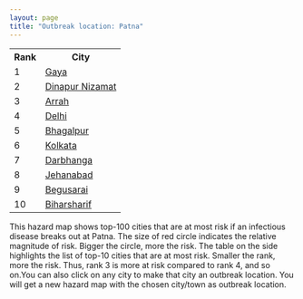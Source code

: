 ```yaml
---
layout: page
title: "Outbreak location: Patna"
---
```

<div class="flex-container">
<div class="flex-item-left" id="mapid">
<script src="https://buda-magenta.github.io/hazard_map/load_map.js"></script>

<script>
var marker_outbreak = L.marker([25.609324, 85.123525],{"autoPan": true}).addTo(map); marker_outbreak.bindTooltip("Patna").openTooltip();

var circle_1 = L.circle([24.796436, 85.007956], {"pane": "markerPane", "color": "red", "fill": true, "fillOpacity": 0.2, "fillRule": "evenodd", "lineCap": "round", "lineJoin": "round", "opacity": 1.0, "radius": 50992, "stroke": true, "weight": 3}).addTo(map);
circle_1.bindTooltip("Gaya<br>rank: 1<br>hazard index: 0.050993")
circle_1.bindPopup('<a href="https://buda-magenta.github.io/hazard_map/Gaya">Gaya</a>')

var circle_2 = L.circle([25.623400, 85.041700], {"pane": "markerPane", "color": "red", "fill": true, "fillOpacity": 0.2, "fillRule": "evenodd", "lineCap": "round", "lineJoin": "round", "opacity": 1.0, "radius": 36245, "stroke": true, "weight": 3}).addTo(map);
circle_2.bindTooltip("Dinapur Nizamat<br>rank: 2<br>hazard index: 0.036246")
circle_2.bindPopup('<a href="https://buda-magenta.github.io/hazard_map/Dinapur_Nizamat">Dinapur Nizamat</a>')

var circle_3 = L.circle([25.623457, 84.596839], {"pane": "markerPane", "color": "red", "fill": true, "fillOpacity": 0.2, "fillRule": "evenodd", "lineCap": "round", "lineJoin": "round", "opacity": 1.0, "radius": 27640, "stroke": true, "weight": 3}).addTo(map);
circle_3.bindTooltip("Arrah<br>rank: 3<br>hazard index: 0.027641")
circle_3.bindPopup('<a href="https://buda-magenta.github.io/hazard_map/Arrah">Arrah</a>')

var circle_4 = L.circle([28.651718, 77.221939], {"pane": "markerPane", "color": "red", "fill": true, "fillOpacity": 0.2, "fillRule": "evenodd", "lineCap": "round", "lineJoin": "round", "opacity": 1.0, "radius": 23620, "stroke": true, "weight": 3}).addTo(map);
circle_4.bindTooltip("Delhi<br>rank: 4<br>hazard index: 0.023620")
circle_4.bindPopup('<a href="https://buda-magenta.github.io/hazard_map/Delhi">Delhi</a>')

var circle_5 = L.circle([25.286698, 87.132254], {"pane": "markerPane", "color": "red", "fill": true, "fillOpacity": 0.2, "fillRule": "evenodd", "lineCap": "round", "lineJoin": "round", "opacity": 1.0, "radius": 18480, "stroke": true, "weight": 3}).addTo(map);
circle_5.bindTooltip("Bhagalpur<br>rank: 5<br>hazard index: 0.018481")
circle_5.bindPopup('<a href="https://buda-magenta.github.io/hazard_map/Bhagalpur">Bhagalpur</a>')

var circle_6 = L.circle([22.541418, 88.357691], {"pane": "markerPane", "color": "red", "fill": true, "fillOpacity": 0.2, "fillRule": "evenodd", "lineCap": "round", "lineJoin": "round", "opacity": 1.0, "radius": 16736, "stroke": true, "weight": 3}).addTo(map);
circle_6.bindTooltip("Kolkata<br>rank: 6<br>hazard index: 0.016736")
circle_6.bindPopup('<a href="https://buda-magenta.github.io/hazard_map/Kolkata">Kolkata</a>')

var circle_7 = L.circle([26.083143, 86.032571], {"pane": "markerPane", "color": "red", "fill": true, "fillOpacity": 0.2, "fillRule": "evenodd", "lineCap": "round", "lineJoin": "round", "opacity": 1.0, "radius": 11900, "stroke": true, "weight": 3}).addTo(map);
circle_7.bindTooltip("Darbhanga<br>rank: 7<br>hazard index: 0.011900")
circle_7.bindPopup('<a href="https://buda-magenta.github.io/hazard_map/Darbhanga">Darbhanga</a>')

var circle_8 = L.circle([25.152471, 85.006878], {"pane": "markerPane", "color": "red", "fill": true, "fillOpacity": 0.2, "fillRule": "evenodd", "lineCap": "round", "lineJoin": "round", "opacity": 1.0, "radius": 11535, "stroke": true, "weight": 3}).addTo(map);
circle_8.bindTooltip("Jehanabad<br>rank: 8<br>hazard index: 0.011536")
circle_8.bindPopup('<a href="https://buda-magenta.github.io/hazard_map/Jehanabad">Jehanabad</a>')

var circle_9 = L.circle([25.512719, 86.090571], {"pane": "markerPane", "color": "red", "fill": true, "fillOpacity": 0.2, "fillRule": "evenodd", "lineCap": "round", "lineJoin": "round", "opacity": 1.0, "radius": 10358, "stroke": true, "weight": 3}).addTo(map);
circle_9.bindTooltip("Begusarai<br>rank: 9<br>hazard index: 0.010359")
circle_9.bindPopup('<a href="https://buda-magenta.github.io/hazard_map/Begusarai">Begusarai</a>')

var circle_10 = L.circle([25.205305, 85.514612], {"pane": "markerPane", "color": "red", "fill": true, "fillOpacity": 0.2, "fillRule": "evenodd", "lineCap": "round", "lineJoin": "round", "opacity": 1.0, "radius": 10141, "stroke": true, "weight": 3}).addTo(map);
circle_10.bindTooltip("Biharsharif<br>rank: 10<br>hazard index: 0.010141")
circle_10.bindPopup('<a href="https://buda-magenta.github.io/hazard_map/Biharsharif">Biharsharif</a>')

var circle_11 = L.circle([26.148658, 85.340013], {"pane": "markerPane", "color": "red", "fill": true, "fillOpacity": 0.2, "fillRule": "evenodd", "lineCap": "round", "lineJoin": "round", "opacity": 1.0, "radius": 10004, "stroke": true, "weight": 3}).addTo(map);
circle_11.bindTooltip("Muzaffarpur<br>rank: 11<br>hazard index: 0.010004")
circle_11.bindPopup('<a href="https://buda-magenta.github.io/hazard_map/Muzaffarpur">Muzaffarpur</a>')

var circle_12 = L.circle([25.335649, 83.007629], {"pane": "markerPane", "color": "red", "fill": true, "fillOpacity": 0.2, "fillRule": "evenodd", "lineCap": "round", "lineJoin": "round", "opacity": 1.0, "radius": 9319, "stroke": true, "weight": 3}).addTo(map);
circle_12.bindTooltip("Varanasi<br>rank: 12<br>hazard index: 0.009320")
circle_12.bindPopup('<a href="https://buda-magenta.github.io/hazard_map/Varanasi">Varanasi</a>')

var circle_13 = L.circle([19.075990, 72.877393], {"pane": "markerPane", "color": "red", "fill": true, "fillOpacity": 0.2, "fillRule": "evenodd", "lineCap": "round", "lineJoin": "round", "opacity": 1.0, "radius": 8673, "stroke": true, "weight": 3}).addTo(map);
circle_13.bindTooltip("Mumbai<br>rank: 13<br>hazard index: 0.008673")
circle_13.bindPopup('<a href="https://buda-magenta.github.io/hazard_map/Mumbai">Mumbai</a>')

var circle_14 = L.circle([23.370035, 85.325013], {"pane": "markerPane", "color": "red", "fill": true, "fillOpacity": 0.2, "fillRule": "evenodd", "lineCap": "round", "lineJoin": "round", "opacity": 1.0, "radius": 7595, "stroke": true, "weight": 3}).addTo(map);
circle_14.bindTooltip("Ranchi<br>rank: 14<br>hazard index: 0.007595")
circle_14.bindPopup('<a href="https://buda-magenta.github.io/hazard_map/Ranchi">Ranchi</a>')

var circle_15 = L.circle([23.795281, 86.430964], {"pane": "markerPane", "color": "red", "fill": true, "fillOpacity": 0.2, "fillRule": "evenodd", "lineCap": "round", "lineJoin": "round", "opacity": 1.0, "radius": 6689, "stroke": true, "weight": 3}).addTo(map);
circle_15.bindTooltip("Dhanbad<br>rank: 15<br>hazard index: 0.006690")
circle_15.bindPopup('<a href="https://buda-magenta.github.io/hazard_map/Dhanbad">Dhanbad</a>')

var circle_16 = L.circle([26.716413, 88.430992], {"pane": "markerPane", "color": "red", "fill": true, "fillOpacity": 0.2, "fillRule": "evenodd", "lineCap": "round", "lineJoin": "round", "opacity": 1.0, "radius": 6117, "stroke": true, "weight": 3}).addTo(map);
circle_16.bindTooltip("Siliguri<br>rank: 16<br>hazard index: 0.006117")
circle_16.bindPopup('<a href="https://buda-magenta.github.io/hazard_map/Siliguri">Siliguri</a>')

var circle_17 = L.circle([25.720581, 85.255560], {"pane": "markerPane", "color": "red", "fill": true, "fillOpacity": 0.2, "fillRule": "evenodd", "lineCap": "round", "lineJoin": "round", "opacity": 1.0, "radius": 5649, "stroke": true, "weight": 3}).addTo(map);
circle_17.bindTooltip("Hajipur<br>rank: 17<br>hazard index: 0.005649")
circle_17.bindPopup('<a href="https://buda-magenta.github.io/hazard_map/Hajipur">Hajipur</a>')

var circle_18 = L.circle([25.562071, 84.015672], {"pane": "markerPane", "color": "red", "fill": true, "fillOpacity": 0.2, "fillRule": "evenodd", "lineCap": "round", "lineJoin": "round", "opacity": 1.0, "radius": 5403, "stroke": true, "weight": 3}).addTo(map);
circle_18.bindTooltip("Buxar<br>rank: 18<br>hazard index: 0.005404")
circle_18.bindPopup('<a href="https://buda-magenta.github.io/hazard_map/Buxar">Buxar</a>')

var circle_19 = L.circle([25.560900, 87.647654], {"pane": "markerPane", "color": "red", "fill": true, "fillOpacity": 0.2, "fillRule": "evenodd", "lineCap": "round", "lineJoin": "round", "opacity": 1.0, "radius": 4354, "stroke": true, "weight": 3}).addTo(map);
circle_19.bindTooltip("Katihar<br>rank: 19<br>hazard index: 0.004354")
circle_19.bindPopup('<a href="https://buda-magenta.github.io/hazard_map/Katihar">Katihar</a>')

var circle_20 = L.circle([26.838100, 80.934600], {"pane": "markerPane", "color": "red", "fill": true, "fillOpacity": 0.2, "fillRule": "evenodd", "lineCap": "round", "lineJoin": "round", "opacity": 1.0, "radius": 4232, "stroke": true, "weight": 3}).addTo(map);
circle_20.bindTooltip("Lucknow<br>rank: 20<br>hazard index: 0.004232")
circle_20.bindPopup('<a href="https://buda-magenta.github.io/hazard_map/Lucknow">Lucknow</a>')

var circle_21 = L.circle([26.460914, 80.321759], {"pane": "markerPane", "color": "red", "fill": true, "fillOpacity": 0.2, "fillRule": "evenodd", "lineCap": "round", "lineJoin": "round", "opacity": 1.0, "radius": 4112, "stroke": true, "weight": 3}).addTo(map);
circle_21.bindTooltip("Kanpur<br>rank: 21<br>hazard index: 0.004113")
circle_21.bindPopup('<a href="https://buda-magenta.github.io/hazard_map/Kanpur">Kanpur</a>')

var circle_22 = L.circle([25.329791, 86.456777], {"pane": "markerPane", "color": "red", "fill": true, "fillOpacity": 0.2, "fillRule": "evenodd", "lineCap": "round", "lineJoin": "round", "opacity": 1.0, "radius": 4099, "stroke": true, "weight": 3}).addTo(map);
circle_22.bindTooltip("Jamalpur<br>rank: 22<br>hazard index: 0.004099")
circle_22.bindPopup('<a href="https://buda-magenta.github.io/hazard_map/Jamalpur">Jamalpur</a>')

var circle_23 = L.circle([26.180598, 91.753943], {"pane": "markerPane", "color": "red", "fill": true, "fillOpacity": 0.2, "fillRule": "evenodd", "lineCap": "round", "lineJoin": "round", "opacity": 1.0, "radius": 3913, "stroke": true, "weight": 3}).addTo(map);
circle_23.bindTooltip("Guwahati<br>rank: 23<br>hazard index: 0.003913")
circle_23.bindPopup('<a href="https://buda-magenta.github.io/hazard_map/Guwahati">Guwahati</a>')

var circle_24 = L.circle([25.832642, 86.614893], {"pane": "markerPane", "color": "red", "fill": true, "fillOpacity": 0.2, "fillRule": "evenodd", "lineCap": "round", "lineJoin": "round", "opacity": 1.0, "radius": 3882, "stroke": true, "weight": 3}).addTo(map);
circle_24.bindTooltip("Saharsa<br>rank: 24<br>hazard index: 0.003882")
circle_24.bindPopup('<a href="https://buda-magenta.github.io/hazard_map/Saharsa">Saharsa</a>')

var circle_25 = L.circle([12.979120, 77.591300], {"pane": "markerPane", "color": "red", "fill": true, "fillOpacity": 0.2, "fillRule": "evenodd", "lineCap": "round", "lineJoin": "round", "opacity": 1.0, "radius": 3735, "stroke": true, "weight": 3}).addTo(map);
circle_25.bindTooltip("Bangalore<br>rank: 25<br>hazard index: 0.003735")
circle_25.bindPopup('<a href="https://buda-magenta.github.io/hazard_map/Bangalore">Bangalore</a>')

var circle_26 = L.circle([24.900100, 84.018211], {"pane": "markerPane", "color": "red", "fill": true, "fillOpacity": 0.2, "fillRule": "evenodd", "lineCap": "round", "lineJoin": "round", "opacity": 1.0, "radius": 3562, "stroke": true, "weight": 3}).addTo(map);
circle_26.bindTooltip("Sasaram<br>rank: 26<br>hazard index: 0.003562")
circle_26.bindPopup('<a href="https://buda-magenta.github.io/hazard_map/Sasaram">Sasaram</a>')

var circle_27 = L.circle([23.687130, 86.974659], {"pane": "markerPane", "color": "red", "fill": true, "fillOpacity": 0.2, "fillRule": "evenodd", "lineCap": "round", "lineJoin": "round", "opacity": 1.0, "radius": 3453, "stroke": true, "weight": 3}).addTo(map);
circle_27.bindTooltip("Asansol<br>rank: 27<br>hazard index: 0.003454")
circle_27.bindPopup('<a href="https://buda-magenta.github.io/hazard_map/Asansol">Asansol</a>')

var circle_28 = L.circle([25.280733, 83.125128], {"pane": "markerPane", "color": "red", "fill": true, "fillOpacity": 0.2, "fillRule": "evenodd", "lineCap": "round", "lineJoin": "round", "opacity": 1.0, "radius": 3375, "stroke": true, "weight": 3}).addTo(map);
circle_28.bindTooltip("Mughal Sarai<br>rank: 28<br>hazard index: 0.003376")
circle_28.bindPopup('<a href="https://buda-magenta.github.io/hazard_map/Mughal_Sarai">Mughal Sarai</a>')

var circle_29 = L.circle([28.651718, 77.221939], {"pane": "markerPane", "color": "red", "fill": true, "fillOpacity": 0.2, "fillRule": "evenodd", "lineCap": "round", "lineJoin": "round", "opacity": 1.0, "radius": 2811, "stroke": true, "weight": 3}).addTo(map);
circle_29.bindTooltip("Dehri<br>rank: 29<br>hazard index: 0.002812")
circle_29.bindPopup('<a href="https://buda-magenta.github.io/hazard_map/Dehri">Dehri</a>')

var circle_30 = L.circle([26.671329, 83.364583], {"pane": "markerPane", "color": "red", "fill": true, "fillOpacity": 0.2, "fillRule": "evenodd", "lineCap": "round", "lineJoin": "round", "opacity": 1.0, "radius": 2585, "stroke": true, "weight": 3}).addTo(map);
circle_30.bindTooltip("Gorakhpur<br>rank: 30<br>hazard index: 0.002586")
circle_30.bindPopup('<a href="https://buda-magenta.github.io/hazard_map/Gorakhpur">Gorakhpur</a>')

var circle_31 = L.circle([23.699128, 85.991069], {"pane": "markerPane", "color": "red", "fill": true, "fillOpacity": 0.2, "fillRule": "evenodd", "lineCap": "round", "lineJoin": "round", "opacity": 1.0, "radius": 2533, "stroke": true, "weight": 3}).addTo(map);
circle_31.bindTooltip("Bokaro<br>rank: 31<br>hazard index: 0.002534")
circle_31.bindPopup('<a href="https://buda-magenta.github.io/hazard_map/Bokaro">Bokaro</a>')

var circle_32 = L.circle([25.773344, 84.784977], {"pane": "markerPane", "color": "red", "fill": true, "fillOpacity": 0.2, "fillRule": "evenodd", "lineCap": "round", "lineJoin": "round", "opacity": 1.0, "radius": 2161, "stroke": true, "weight": 3}).addTo(map);
circle_32.bindTooltip("Chapra<br>rank: 32<br>hazard index: 0.002161")
circle_32.bindPopup('<a href="https://buda-magenta.github.io/hazard_map/Chapra">Chapra</a>')

var circle_33 = L.circle([25.438130, 81.833800], {"pane": "markerPane", "color": "red", "fill": true, "fillOpacity": 0.2, "fillRule": "evenodd", "lineCap": "round", "lineJoin": "round", "opacity": 1.0, "radius": 1954, "stroke": true, "weight": 3}).addTo(map);
circle_33.bindTooltip("Allahabad<br>rank: 33<br>hazard index: 0.001954")
circle_33.bindPopup('<a href="https://buda-magenta.github.io/hazard_map/Allahabad">Allahabad</a>')

var circle_34 = L.circle([24.965712, 88.127778], {"pane": "markerPane", "color": "red", "fill": true, "fillOpacity": 0.2, "fillRule": "evenodd", "lineCap": "round", "lineJoin": "round", "opacity": 1.0, "radius": 1732, "stroke": true, "weight": 3}).addTo(map);
circle_34.bindTooltip("English Bazar<br>rank: 34<br>hazard index: 0.001732")
circle_34.bindPopup('<a href="https://buda-magenta.github.io/hazard_map/English_Bazar">English Bazar</a>')

var circle_35 = L.circle([22.801519, 86.202958], {"pane": "markerPane", "color": "red", "fill": true, "fillOpacity": 0.2, "fillRule": "evenodd", "lineCap": "round", "lineJoin": "round", "opacity": 1.0, "radius": 1661, "stroke": true, "weight": 3}).addTo(map);
circle_35.bindTooltip("Jamshedpur<br>rank: 35<br>hazard index: 0.001662")
circle_35.bindPopup('<a href="https://buda-magenta.github.io/hazard_map/Jamshedpur">Jamshedpur</a>')

var circle_36 = L.circle([26.669512, 84.957411], {"pane": "markerPane", "color": "red", "fill": true, "fillOpacity": 0.2, "fillRule": "evenodd", "lineCap": "round", "lineJoin": "round", "opacity": 1.0, "radius": 1643, "stroke": true, "weight": 3}).addTo(map);
circle_36.bindTooltip("Motihari<br>rank: 36<br>hazard index: 0.001643")
circle_36.bindPopup('<a href="https://buda-magenta.github.io/hazard_map/Motihari">Motihari</a>')

var circle_37 = L.circle([26.000000, 87.500000], {"pane": "markerPane", "color": "red", "fill": true, "fillOpacity": 0.2, "fillRule": "evenodd", "lineCap": "round", "lineJoin": "round", "opacity": 1.0, "radius": 1602, "stroke": true, "weight": 3}).addTo(map);
circle_37.bindTooltip("Purnia<br>rank: 37<br>hazard index: 0.001603")
circle_37.bindPopup('<a href="https://buda-magenta.github.io/hazard_map/Purnia">Purnia</a>')

var circle_38 = L.circle([23.967515, 85.438846], {"pane": "markerPane", "color": "red", "fill": true, "fillOpacity": 0.2, "fillRule": "evenodd", "lineCap": "round", "lineJoin": "round", "opacity": 1.0, "radius": 1522, "stroke": true, "weight": 3}).addTo(map);
circle_38.bindTooltip("Hazaribagh<br>rank: 38<br>hazard index: 0.001522")
circle_38.bindPopup('<a href="https://buda-magenta.github.io/hazard_map/Hazaribagh">Hazaribagh</a>')

var circle_39 = L.circle([25.954628, 83.647350], {"pane": "markerPane", "color": "red", "fill": true, "fillOpacity": 0.2, "fillRule": "evenodd", "lineCap": "round", "lineJoin": "round", "opacity": 1.0, "radius": 1438, "stroke": true, "weight": 3}).addTo(map);
circle_39.bindTooltip("Maunath Bhanjan<br>rank: 39<br>hazard index: 0.001439")
circle_39.bindPopup('<a href="https://buda-magenta.github.io/hazard_map/Maunath_Bhanjan">Maunath Bhanjan</a>')

var circle_40 = L.circle([26.131004, 84.391257], {"pane": "markerPane", "color": "red", "fill": true, "fillOpacity": 0.2, "fillRule": "evenodd", "lineCap": "round", "lineJoin": "round", "opacity": 1.0, "radius": 1370, "stroke": true, "weight": 3}).addTo(map);
circle_40.bindTooltip("Siwan<br>rank: 40<br>hazard index: 0.001371")
circle_40.bindPopup('<a href="https://buda-magenta.github.io/hazard_map/Siwan">Siwan</a>')

var circle_41 = L.circle([26.791073, 84.560107], {"pane": "markerPane", "color": "red", "fill": true, "fillOpacity": 0.2, "fillRule": "evenodd", "lineCap": "round", "lineJoin": "round", "opacity": 1.0, "radius": 1297, "stroke": true, "weight": 3}).addTo(map);
circle_41.bindTooltip("Bettiah<br>rank: 41<br>hazard index: 0.001297")
circle_41.bindPopup('<a href="https://buda-magenta.github.io/hazard_map/Bettiah">Bettiah</a>')

var circle_42 = L.circle([25.220812, 86.517204], {"pane": "markerPane", "color": "red", "fill": true, "fillOpacity": 0.2, "fillRule": "evenodd", "lineCap": "round", "lineJoin": "round", "opacity": 1.0, "radius": 1293, "stroke": true, "weight": 3}).addTo(map);
circle_42.bindTooltip("Munger<br>rank: 42<br>hazard index: 0.001293")
circle_42.bindPopup('<a href="https://buda-magenta.github.io/hazard_map/Munger">Munger</a>')

var circle_43 = L.circle([25.133173, 86.525040], {"pane": "markerPane", "color": "red", "fill": true, "fillOpacity": 0.2, "fillRule": "evenodd", "lineCap": "round", "lineJoin": "round", "opacity": 1.0, "radius": 1267, "stroke": true, "weight": 3}).addTo(map);
circle_43.bindTooltip("Kharagpur<br>rank: 43<br>hazard index: 0.001268")
circle_43.bindPopup('<a href="https://buda-magenta.github.io/hazard_map/Kharagpur">Kharagpur</a>')

var circle_44 = L.circle([27.059011, 84.206464], {"pane": "markerPane", "color": "red", "fill": true, "fillOpacity": 0.2, "fillRule": "evenodd", "lineCap": "round", "lineJoin": "round", "opacity": 1.0, "radius": 1232, "stroke": true, "weight": 3}).addTo(map);
circle_44.bindTooltip("Bagaha<br>rank: 44<br>hazard index: 0.001233")
circle_44.bindPopup('<a href="https://buda-magenta.github.io/hazard_map/Bagaha">Bagaha</a>')

var circle_45 = L.circle([26.298638, 87.953148], {"pane": "markerPane", "color": "red", "fill": true, "fillOpacity": 0.2, "fillRule": "evenodd", "lineCap": "round", "lineJoin": "round", "opacity": 1.0, "radius": 1205, "stroke": true, "weight": 3}).addTo(map);
circle_45.bindTooltip("Kishanganj<br>rank: 45<br>hazard index: 0.001206")
circle_45.bindPopup('<a href="https://buda-magenta.github.io/hazard_map/Kishanganj">Kishanganj</a>')

var circle_46 = L.circle([23.535048, 87.338043], {"pane": "markerPane", "color": "red", "fill": true, "fillOpacity": 0.2, "fillRule": "evenodd", "lineCap": "round", "lineJoin": "round", "opacity": 1.0, "radius": 1114, "stroke": true, "weight": 3}).addTo(map);
circle_46.bindTooltip("Durgapur<br>rank: 46<br>hazard index: 0.001115")
circle_46.bindPopup('<a href="https://buda-magenta.github.io/hazard_map/Durgapur">Durgapur</a>')

var circle_47 = L.circle([24.476642, 86.606732], {"pane": "markerPane", "color": "red", "fill": true, "fillOpacity": 0.2, "fillRule": "evenodd", "lineCap": "round", "lineJoin": "round", "opacity": 1.0, "radius": 1091, "stroke": true, "weight": 3}).addTo(map);
circle_47.bindTooltip("Deoghar<br>rank: 47<br>hazard index: 0.001091")
circle_47.bindPopup('<a href="https://buda-magenta.github.io/hazard_map/Deoghar">Deoghar</a>')

var circle_48 = L.circle([21.237947, 81.633683], {"pane": "markerPane", "color": "red", "fill": true, "fillOpacity": 0.2, "fillRule": "evenodd", "lineCap": "round", "lineJoin": "round", "opacity": 1.0, "radius": 1079, "stroke": true, "weight": 3}).addTo(map);
circle_48.bindTooltip("Raipur<br>rank: 48<br>hazard index: 0.001080")
circle_48.bindPopup('<a href="https://buda-magenta.github.io/hazard_map/Raipur">Raipur</a>')

var circle_49 = L.circle([26.423847, 83.762732], {"pane": "markerPane", "color": "red", "fill": true, "fillOpacity": 0.2, "fillRule": "evenodd", "lineCap": "round", "lineJoin": "round", "opacity": 1.0, "radius": 966, "stroke": true, "weight": 3}).addTo(map);
circle_49.bindTooltip("Deoria<br>rank: 49<br>hazard index: 0.000967")
circle_49.bindPopup('<a href="https://buda-magenta.github.io/hazard_map/Deoria">Deoria</a>')

var circle_50 = L.circle([25.572433, 83.609605], {"pane": "markerPane", "color": "red", "fill": true, "fillOpacity": 0.2, "fillRule": "evenodd", "lineCap": "round", "lineJoin": "round", "opacity": 1.0, "radius": 957, "stroke": true, "weight": 3}).addTo(map);
circle_50.bindTooltip("Medinipur<br>rank: 50<br>hazard index: 0.000957")
circle_50.bindPopup('<a href="https://buda-magenta.github.io/hazard_map/Medinipur">Medinipur</a>')

var circle_51 = L.circle([17.388786, 78.461065], {"pane": "markerPane", "color": "red", "fill": true, "fillOpacity": 0.2, "fillRule": "evenodd", "lineCap": "round", "lineJoin": "round", "opacity": 1.0, "radius": 910, "stroke": true, "weight": 3}).addTo(map);
circle_51.bindTooltip("Hyderabad<br>rank: 51<br>hazard index: 0.000910")
circle_51.bindPopup('<a href="https://buda-magenta.github.io/hazard_map/Hyderabad">Hyderabad</a>')

var circle_52 = L.circle([19.194329, 72.970178], {"pane": "markerPane", "color": "red", "fill": true, "fillOpacity": 0.2, "fillRule": "evenodd", "lineCap": "round", "lineJoin": "round", "opacity": 1.0, "radius": 817, "stroke": true, "weight": 3}).addTo(map);
circle_52.bindTooltip("Thane<br>rank: 52<br>hazard index: 0.000817")
circle_52.bindPopup('<a href="https://buda-magenta.github.io/hazard_map/Thane">Thane</a>')

var circle_53 = L.circle([25.877933, 84.119959], {"pane": "markerPane", "color": "red", "fill": true, "fillOpacity": 0.2, "fillRule": "evenodd", "lineCap": "round", "lineJoin": "round", "opacity": 1.0, "radius": 773, "stroke": true, "weight": 3}).addTo(map);
circle_53.bindTooltip("Ballia<br>rank: 53<br>hazard index: 0.000774")
circle_53.bindPopup('<a href="https://buda-magenta.github.io/hazard_map/Ballia">Ballia</a>')

var circle_54 = L.circle([25.603508, 83.507454], {"pane": "markerPane", "color": "red", "fill": true, "fillOpacity": 0.2, "fillRule": "evenodd", "lineCap": "round", "lineJoin": "round", "opacity": 1.0, "radius": 753, "stroke": true, "weight": 3}).addTo(map);
circle_54.bindTooltip("Ghazipur<br>rank: 54<br>hazard index: 0.000753")
circle_54.bindPopup('<a href="https://buda-magenta.github.io/hazard_map/Ghazipur">Ghazipur</a>')

var circle_55 = L.circle([23.160894, 79.949770], {"pane": "markerPane", "color": "red", "fill": true, "fillOpacity": 0.2, "fillRule": "evenodd", "lineCap": "round", "lineJoin": "round", "opacity": 1.0, "radius": 726, "stroke": true, "weight": 3}).addTo(map);
circle_55.bindTooltip("Jabalpur<br>rank: 55<br>hazard index: 0.000727")
circle_55.bindPopup('<a href="https://buda-magenta.github.io/hazard_map/Jabalpur">Jabalpur</a>')

var circle_56 = L.circle([23.021624, 72.579707], {"pane": "markerPane", "color": "red", "fill": true, "fillOpacity": 0.2, "fillRule": "evenodd", "lineCap": "round", "lineJoin": "round", "opacity": 1.0, "radius": 668, "stroke": true, "weight": 3}).addTo(map);
circle_56.bindTooltip("Ahmedabad<br>rank: 56<br>hazard index: 0.000669")
circle_56.bindPopup('<a href="https://buda-magenta.github.io/hazard_map/Ahmedabad">Ahmedabad</a>')

var circle_57 = L.circle([27.175255, 78.009816], {"pane": "markerPane", "color": "red", "fill": true, "fillOpacity": 0.2, "fillRule": "evenodd", "lineCap": "round", "lineJoin": "round", "opacity": 1.0, "radius": 664, "stroke": true, "weight": 3}).addTo(map);
circle_57.bindTooltip("Agra<br>rank: 57<br>hazard index: 0.000665")
circle_57.bindPopup('<a href="https://buda-magenta.github.io/hazard_map/Agra">Agra</a>')

var circle_58 = L.circle([20.011247, 73.790236], {"pane": "markerPane", "color": "red", "fill": true, "fillOpacity": 0.2, "fillRule": "evenodd", "lineCap": "round", "lineJoin": "round", "opacity": 1.0, "radius": 659, "stroke": true, "weight": 3}).addTo(map);
circle_58.bindTooltip("Nashik<br>rank: 58<br>hazard index: 0.000660")
circle_58.bindPopup('<a href="https://buda-magenta.github.io/hazard_map/Nashik">Nashik</a>')

var circle_59 = L.circle([13.083694, 80.270186], {"pane": "markerPane", "color": "red", "fill": true, "fillOpacity": 0.2, "fillRule": "evenodd", "lineCap": "round", "lineJoin": "round", "opacity": 1.0, "radius": 657, "stroke": true, "weight": 3}).addTo(map);
circle_59.bindTooltip("Chennai<br>rank: 59<br>hazard index: 0.000657")
circle_59.bindPopup('<a href="https://buda-magenta.github.io/hazard_map/Chennai">Chennai</a>')

var circle_60 = L.circle([26.626484, 88.734077], {"pane": "markerPane", "color": "red", "fill": true, "fillOpacity": 0.2, "fillRule": "evenodd", "lineCap": "round", "lineJoin": "round", "opacity": 1.0, "radius": 634, "stroke": true, "weight": 3}).addTo(map);
circle_60.bindTooltip("Jalpaiguri<br>rank: 60<br>hazard index: 0.000634")
circle_60.bindPopup('<a href="https://buda-magenta.github.io/hazard_map/Jalpaiguri">Jalpaiguri</a>')

var circle_61 = L.circle([23.250000, 87.750000], {"pane": "markerPane", "color": "red", "fill": true, "fillOpacity": 0.2, "fillRule": "evenodd", "lineCap": "round", "lineJoin": "round", "opacity": 1.0, "radius": 553, "stroke": true, "weight": 3}).addTo(map);
circle_61.bindTooltip("Barddhaman<br>rank: 61<br>hazard index: 0.000553")
circle_61.bindPopup('<a href="https://buda-magenta.github.io/hazard_map/Barddhaman">Barddhaman</a>')

var circle_62 = L.circle([25.531031, 78.652689], {"pane": "markerPane", "color": "red", "fill": true, "fillOpacity": 0.2, "fillRule": "evenodd", "lineCap": "round", "lineJoin": "round", "opacity": 1.0, "radius": 532, "stroke": true, "weight": 3}).addTo(map);
circle_62.bindTooltip("Jhansi<br>rank: 62<br>hazard index: 0.000533")
circle_62.bindPopup('<a href="https://buda-magenta.github.io/hazard_map/Jhansi">Jhansi</a>')

var circle_63 = L.circle([22.591260, 88.390964], {"pane": "markerPane", "color": "red", "fill": true, "fillOpacity": 0.2, "fillRule": "evenodd", "lineCap": "round", "lineJoin": "round", "opacity": 1.0, "radius": 489, "stroke": true, "weight": 3}).addTo(map);
circle_63.bindTooltip("Bidhan Nagar<br>rank: 63<br>hazard index: 0.000490")
circle_63.bindPopup('<a href="https://buda-magenta.github.io/hazard_map/Bidhan_Nagar">Bidhan Nagar</a>')

var circle_64 = L.circle([25.196826, 76.000893], {"pane": "markerPane", "color": "red", "fill": true, "fillOpacity": 0.2, "fillRule": "evenodd", "lineCap": "round", "lineJoin": "round", "opacity": 1.0, "radius": 443, "stroke": true, "weight": 3}).addTo(map);
circle_64.bindTooltip("Kota<br>rank: 64<br>hazard index: 0.000443")
circle_64.bindPopup('<a href="https://buda-magenta.github.io/hazard_map/Kota">Kota</a>')

var circle_65 = L.circle([18.521428, 73.854454], {"pane": "markerPane", "color": "red", "fill": true, "fillOpacity": 0.2, "fillRule": "evenodd", "lineCap": "round", "lineJoin": "round", "opacity": 1.0, "radius": 413, "stroke": true, "weight": 3}).addTo(map);
circle_65.bindTooltip("Pune<br>rank: 65<br>hazard index: 0.000413")
circle_65.bindPopup('<a href="https://buda-magenta.github.io/hazard_map/Pune">Pune</a>')

var circle_66 = L.circle([22.383333, 82.133333], {"pane": "markerPane", "color": "red", "fill": true, "fillOpacity": 0.2, "fillRule": "evenodd", "lineCap": "round", "lineJoin": "round", "opacity": 1.0, "radius": 380, "stroke": true, "weight": 3}).addTo(map);
circle_66.bindTooltip("Bilaspur<br>rank: 66<br>hazard index: 0.000381")
circle_66.bindPopup('<a href="https://buda-magenta.github.io/hazard_map/Bilaspur">Bilaspur</a>')

var circle_67 = L.circle([21.149813, 79.082056], {"pane": "markerPane", "color": "red", "fill": true, "fillOpacity": 0.2, "fillRule": "evenodd", "lineCap": "round", "lineJoin": "round", "opacity": 1.0, "radius": 378, "stroke": true, "weight": 3}).addTo(map);
circle_67.bindTooltip("Nagpur<br>rank: 67<br>hazard index: 0.000379")
circle_67.bindPopup('<a href="https://buda-magenta.github.io/hazard_map/Nagpur">Nagpur</a>')

var circle_68 = L.circle([23.730215, 86.839671], {"pane": "markerPane", "color": "red", "fill": true, "fillOpacity": 0.2, "fillRule": "evenodd", "lineCap": "round", "lineJoin": "round", "opacity": 1.0, "radius": 368, "stroke": true, "weight": 3}).addTo(map);
circle_68.bindTooltip("Kulti<br>rank: 68<br>hazard index: 0.000369")
circle_68.bindPopup('<a href="https://buda-magenta.github.io/hazard_map/Kulti">Kulti</a>')

var circle_69 = L.circle([28.428262, 77.002700], {"pane": "markerPane", "color": "red", "fill": true, "fillOpacity": 0.2, "fillRule": "evenodd", "lineCap": "round", "lineJoin": "round", "opacity": 1.0, "radius": 333, "stroke": true, "weight": 3}).addTo(map);
circle_69.bindTooltip("Gurgaon<br>rank: 69<br>hazard index: 0.000334")
circle_69.bindPopup('<a href="https://buda-magenta.github.io/hazard_map/Gurgaon">Gurgaon</a>')

var circle_70 = L.circle([27.484460, 94.901945], {"pane": "markerPane", "color": "red", "fill": true, "fillOpacity": 0.2, "fillRule": "evenodd", "lineCap": "round", "lineJoin": "round", "opacity": 1.0, "radius": 328, "stroke": true, "weight": 3}).addTo(map);
circle_70.bindTooltip("Dibrugarh<br>rank: 70<br>hazard index: 0.000328")
circle_70.bindPopup('<a href="https://buda-magenta.github.io/hazard_map/Dibrugarh">Dibrugarh</a>')

var circle_71 = L.circle([23.332200, 86.361600], {"pane": "markerPane", "color": "red", "fill": true, "fillOpacity": 0.2, "fillRule": "evenodd", "lineCap": "round", "lineJoin": "round", "opacity": 1.0, "radius": 320, "stroke": true, "weight": 3}).addTo(map);
circle_71.bindTooltip("Purulia<br>rank: 71<br>hazard index: 0.000320")
circle_71.bindPopup('<a href="https://buda-magenta.github.io/hazard_map/Purulia">Purulia</a>')

var circle_72 = L.circle([25.913591, 93.728371], {"pane": "markerPane", "color": "red", "fill": true, "fillOpacity": 0.2, "fillRule": "evenodd", "lineCap": "round", "lineJoin": "round", "opacity": 1.0, "radius": 319, "stroke": true, "weight": 3}).addTo(map);
circle_72.bindTooltip("Dimapur<br>rank: 72<br>hazard index: 0.000320")
circle_72.bindPopup('<a href="https://buda-magenta.github.io/hazard_map/Dimapur">Dimapur</a>')

var circle_73 = L.circle([22.214285, 84.872437], {"pane": "markerPane", "color": "red", "fill": true, "fillOpacity": 0.2, "fillRule": "evenodd", "lineCap": "round", "lineJoin": "round", "opacity": 1.0, "radius": 315, "stroke": true, "weight": 3}).addTo(map);
circle_73.bindTooltip("Raurkela<br>rank: 73<br>hazard index: 0.000315")
circle_73.bindPopup('<a href="https://buda-magenta.github.io/hazard_map/Raurkela">Raurkela</a>')

var circle_74 = L.circle([28.402979, 77.310384], {"pane": "markerPane", "color": "red", "fill": true, "fillOpacity": 0.2, "fillRule": "evenodd", "lineCap": "round", "lineJoin": "round", "opacity": 1.0, "radius": 306, "stroke": true, "weight": 3}).addTo(map);
circle_74.bindTooltip("Faridabad<br>rank: 74<br>hazard index: 0.000307")
circle_74.bindPopup('<a href="https://buda-magenta.github.io/hazard_map/Faridabad">Faridabad</a>')

var circle_75 = L.circle([28.863842, 78.805778], {"pane": "markerPane", "color": "red", "fill": true, "fillOpacity": 0.2, "fillRule": "evenodd", "lineCap": "round", "lineJoin": "round", "opacity": 1.0, "radius": 305, "stroke": true, "weight": 3}).addTo(map);
circle_75.bindTooltip("Moradabad<br>rank: 75<br>hazard index: 0.000306")
circle_75.bindPopup('<a href="https://buda-magenta.github.io/hazard_map/Moradabad">Moradabad</a>')

var circle_76 = L.circle([25.680654, 88.124646], {"pane": "markerPane", "color": "red", "fill": true, "fillOpacity": 0.2, "fillRule": "evenodd", "lineCap": "round", "lineJoin": "round", "opacity": 1.0, "radius": 296, "stroke": true, "weight": 3}).addTo(map);
circle_76.bindTooltip("Raiganj<br>rank: 76<br>hazard index: 0.000297")
circle_76.bindPopup('<a href="https://buda-magenta.github.io/hazard_map/Raiganj">Raiganj</a>')

var circle_77 = L.circle([28.457876, 79.405571], {"pane": "markerPane", "color": "red", "fill": true, "fillOpacity": 0.2, "fillRule": "evenodd", "lineCap": "round", "lineJoin": "round", "opacity": 1.0, "radius": 273, "stroke": true, "weight": 3}).addTo(map);
circle_77.bindTooltip("Bareilly<br>rank: 77<br>hazard index: 0.000273")
circle_77.bindPopup('<a href="https://buda-magenta.github.io/hazard_map/Bareilly">Bareilly</a>')

var circle_78 = L.circle([21.199035, 81.397955], {"pane": "markerPane", "color": "red", "fill": true, "fillOpacity": 0.2, "fillRule": "evenodd", "lineCap": "round", "lineJoin": "round", "opacity": 1.0, "radius": 266, "stroke": true, "weight": 3}).addTo(map);
circle_78.bindTooltip("Durg<br>rank: 78<br>hazard index: 0.000267")
circle_78.bindPopup('<a href="https://buda-magenta.github.io/hazard_map/Durg">Durg</a>')

var circle_79 = L.circle([20.266777, 85.843559], {"pane": "markerPane", "color": "red", "fill": true, "fillOpacity": 0.2, "fillRule": "evenodd", "lineCap": "round", "lineJoin": "round", "opacity": 1.0, "radius": 261, "stroke": true, "weight": 3}).addTo(map);
circle_79.bindTooltip("Bhubaneswar<br>rank: 79<br>hazard index: 0.000261")
circle_79.bindPopup('<a href="https://buda-magenta.github.io/hazard_map/Bhubaneswar">Bhubaneswar</a>')

var circle_80 = L.circle([30.909016, 75.851601], {"pane": "markerPane", "color": "red", "fill": true, "fillOpacity": 0.2, "fillRule": "evenodd", "lineCap": "round", "lineJoin": "round", "opacity": 1.0, "radius": 261, "stroke": true, "weight": 3}).addTo(map);
circle_80.bindTooltip("Ludhiana<br>rank: 80<br>hazard index: 0.000261")
circle_80.bindPopup('<a href="https://buda-magenta.github.io/hazard_map/Ludhiana">Ludhiana</a>')

var circle_81 = L.circle([17.723128, 83.301284], {"pane": "markerPane", "color": "red", "fill": true, "fillOpacity": 0.2, "fillRule": "evenodd", "lineCap": "round", "lineJoin": "round", "opacity": 1.0, "radius": 247, "stroke": true, "weight": 3}).addTo(map);
circle_81.bindTooltip("Visakhapatnam<br>rank: 81<br>hazard index: 0.000248")
circle_81.bindPopup('<a href="https://buda-magenta.github.io/hazard_map/Visakhapatnam">Visakhapatnam</a>')

var circle_82 = L.circle([22.472223, 88.093845], {"pane": "markerPane", "color": "red", "fill": true, "fillOpacity": 0.2, "fillRule": "evenodd", "lineCap": "round", "lineJoin": "round", "opacity": 1.0, "radius": 245, "stroke": true, "weight": 3}).addTo(map);
circle_82.bindTooltip("Uluberia<br>rank: 82<br>hazard index: 0.000245")
circle_82.bindPopup('<a href="https://buda-magenta.github.io/hazard_map/Uluberia">Uluberia</a>')

var circle_83 = L.circle([28.901090, 76.580193], {"pane": "markerPane", "color": "red", "fill": true, "fillOpacity": 0.2, "fillRule": "evenodd", "lineCap": "round", "lineJoin": "round", "opacity": 1.0, "radius": 243, "stroke": true, "weight": 3}).addTo(map);
circle_83.bindTooltip("Rohtak<br>rank: 83<br>hazard index: 0.000243")
circle_83.bindPopup('<a href="https://buda-magenta.github.io/hazard_map/Rohtak">Rohtak</a>')

var circle_84 = L.circle([16.508759, 80.618510], {"pane": "markerPane", "color": "red", "fill": true, "fillOpacity": 0.2, "fillRule": "evenodd", "lineCap": "round", "lineJoin": "round", "opacity": 1.0, "radius": 228, "stroke": true, "weight": 3}).addTo(map);
circle_84.bindTooltip("Vijayawada<br>rank: 84<br>hazard index: 0.000228")
circle_84.bindPopup('<a href="https://buda-magenta.github.io/hazard_map/Vijayawada">Vijayawada</a>')

var circle_85 = L.circle([24.500000, 81.000000], {"pane": "markerPane", "color": "red", "fill": true, "fillOpacity": 0.2, "fillRule": "evenodd", "lineCap": "round", "lineJoin": "round", "opacity": 1.0, "radius": 215, "stroke": true, "weight": 3}).addTo(map);
circle_85.bindTooltip("Satna<br>rank: 85<br>hazard index: 0.000215")
circle_85.bindPopup('<a href="https://buda-magenta.github.io/hazard_map/Satna">Satna</a>')

var circle_86 = L.circle([25.795593, 82.488341], {"pane": "markerPane", "color": "red", "fill": true, "fillOpacity": 0.2, "fillRule": "evenodd", "lineCap": "round", "lineJoin": "round", "opacity": 1.0, "radius": 206, "stroke": true, "weight": 3}).addTo(map);
circle_86.bindTooltip("Jaunpur<br>rank: 86<br>hazard index: 0.000207")
circle_86.bindPopup('<a href="https://buda-magenta.github.io/hazard_map/Jaunpur">Jaunpur</a>')

var circle_87 = L.circle([29.000653, 77.768229], {"pane": "markerPane", "color": "red", "fill": true, "fillOpacity": 0.2, "fillRule": "evenodd", "lineCap": "round", "lineJoin": "round", "opacity": 1.0, "radius": 205, "stroke": true, "weight": 3}).addTo(map);
circle_87.bindTooltip("Meerut<br>rank: 87<br>hazard index: 0.000206")
circle_87.bindPopup('<a href="https://buda-magenta.github.io/hazard_map/Meerut">Meerut</a>')

var circle_88 = L.circle([21.170200, 72.831100], {"pane": "markerPane", "color": "red", "fill": true, "fillOpacity": 0.2, "fillRule": "evenodd", "lineCap": "round", "lineJoin": "round", "opacity": 1.0, "radius": 201, "stroke": true, "weight": 3}).addTo(map);
circle_88.bindTooltip("Surat<br>rank: 88<br>hazard index: 0.000202")
circle_88.bindPopup('<a href="https://buda-magenta.github.io/hazard_map/Surat">Surat</a>')

var circle_89 = L.circle([27.876990, 78.137290], {"pane": "markerPane", "color": "red", "fill": true, "fillOpacity": 0.2, "fillRule": "evenodd", "lineCap": "round", "lineJoin": "round", "opacity": 1.0, "radius": 201, "stroke": true, "weight": 3}).addTo(map);
circle_89.bindTooltip("Aligarh<br>rank: 89<br>hazard index: 0.000202")
circle_89.bindPopup('<a href="https://buda-magenta.github.io/hazard_map/Aligarh">Aligarh</a>')

var circle_90 = L.circle([11.001812, 76.962842], {"pane": "markerPane", "color": "red", "fill": true, "fillOpacity": 0.2, "fillRule": "evenodd", "lineCap": "round", "lineJoin": "round", "opacity": 1.0, "radius": 191, "stroke": true, "weight": 3}).addTo(map);
circle_90.bindTooltip("Coimbatore<br>rank: 90<br>hazard index: 0.000192")
circle_90.bindPopup('<a href="https://buda-magenta.github.io/hazard_map/Coimbatore">Coimbatore</a>')

var circle_91 = L.circle([22.890183, 88.426939], {"pane": "markerPane", "color": "red", "fill": true, "fillOpacity": 0.2, "fillRule": "evenodd", "lineCap": "round", "lineJoin": "round", "opacity": 1.0, "radius": 191, "stroke": true, "weight": 3}).addTo(map);
circle_91.bindTooltip("Naihati<br>rank: 91<br>hazard index: 0.000191")
circle_91.bindPopup('<a href="https://buda-magenta.github.io/hazard_map/Naihati">Naihati</a>')

var circle_92 = L.circle([20.468600, 85.879200], {"pane": "markerPane", "color": "red", "fill": true, "fillOpacity": 0.2, "fillRule": "evenodd", "lineCap": "round", "lineJoin": "round", "opacity": 1.0, "radius": 188, "stroke": true, "weight": 3}).addTo(map);
circle_92.bindTooltip("Cuttack<br>rank: 92<br>hazard index: 0.000189")
circle_92.bindPopup('<a href="https://buda-magenta.github.io/hazard_map/Cuttack">Cuttack</a>')

var circle_93 = L.circle([24.935635, 82.647701], {"pane": "markerPane", "color": "red", "fill": true, "fillOpacity": 0.2, "fillRule": "evenodd", "lineCap": "round", "lineJoin": "round", "opacity": 1.0, "radius": 178, "stroke": true, "weight": 3}).addTo(map);
circle_93.bindTooltip("Mirzapur<br>rank: 93<br>hazard index: 0.000178")
circle_93.bindPopup('<a href="https://buda-magenta.github.io/hazard_map/Mirzapur">Mirzapur</a>')

var circle_94 = L.circle([12.305183, 76.655361], {"pane": "markerPane", "color": "red", "fill": true, "fillOpacity": 0.2, "fillRule": "evenodd", "lineCap": "round", "lineJoin": "round", "opacity": 1.0, "radius": 175, "stroke": true, "weight": 3}).addTo(map);
circle_94.bindTooltip("Mysore<br>rank: 94<br>hazard index: 0.000176")
circle_94.bindPopup('<a href="https://buda-magenta.github.io/hazard_map/Mysore">Mysore</a>')

var circle_95 = L.circle([29.988077, 77.508130], {"pane": "markerPane", "color": "red", "fill": true, "fillOpacity": 0.2, "fillRule": "evenodd", "lineCap": "round", "lineJoin": "round", "opacity": 1.0, "radius": 174, "stroke": true, "weight": 3}).addTo(map);
circle_95.bindTooltip("Saharanpur<br>rank: 95<br>hazard index: 0.000174")
circle_95.bindPopup('<a href="https://buda-magenta.github.io/hazard_map/Saharanpur">Saharanpur</a>')

var circle_96 = L.circle([22.782355, 86.159003], {"pane": "markerPane", "color": "red", "fill": true, "fillOpacity": 0.2, "fillRule": "evenodd", "lineCap": "round", "lineJoin": "round", "opacity": 1.0, "radius": 172, "stroke": true, "weight": 3}).addTo(map);
circle_96.bindTooltip("Adityapur<br>rank: 96<br>hazard index: 0.000173")
circle_96.bindPopup('<a href="https://buda-magenta.github.io/hazard_map/Adityapur">Adityapur</a>')

var circle_97 = L.circle([22.720362, 75.868200], {"pane": "markerPane", "color": "red", "fill": true, "fillOpacity": 0.2, "fillRule": "evenodd", "lineCap": "round", "lineJoin": "round", "opacity": 1.0, "radius": 166, "stroke": true, "weight": 3}).addTo(map);
circle_97.bindTooltip("Indore<br>rank: 97<br>hazard index: 0.000166")
circle_97.bindPopup('<a href="https://buda-magenta.github.io/hazard_map/Indore">Indore</a>')

var circle_98 = L.circle([26.915458, 75.818982], {"pane": "markerPane", "color": "red", "fill": true, "fillOpacity": 0.2, "fillRule": "evenodd", "lineCap": "round", "lineJoin": "round", "opacity": 1.0, "radius": 160, "stroke": true, "weight": 3}).addTo(map);
circle_98.bindTooltip("Jaipur<br>rank: 98<br>hazard index: 0.000160")
circle_98.bindPopup('<a href="https://buda-magenta.github.io/hazard_map/Jaipur">Jaipur</a>')

var circle_99 = L.circle([22.500000, 83.500000], {"pane": "markerPane", "color": "red", "fill": true, "fillOpacity": 0.2, "fillRule": "evenodd", "lineCap": "round", "lineJoin": "round", "opacity": 1.0, "radius": 158, "stroke": true, "weight": 3}).addTo(map);
circle_99.bindTooltip("Raigarh<br>rank: 99<br>hazard index: 0.000158")
circle_99.bindPopup('<a href="https://buda-magenta.github.io/hazard_map/Raigarh">Raigarh</a>')

var circle_100 = L.circle([23.258486, 77.401989], {"pane": "markerPane", "color": "red", "fill": true, "fillOpacity": 0.2, "fillRule": "evenodd", "lineCap": "round", "lineJoin": "round", "opacity": 1.0, "radius": 155, "stroke": true, "weight": 3}).addTo(map);
circle_100.bindTooltip("Bhopal<br>rank: 100<br>hazard index: 0.000156")
circle_100.bindPopup('<a href="https://buda-magenta.github.io/hazard_map/Bhopal">Bhopal</a>')
</script>
</div>


<div class="flex-item-right">
<table>
<tr>
<th>Rank</th>
<th>City</th>
</tr>

<tr>
<td>1</td>
<td><a href="https://buda-magenta.github.io/hazard_map/Gaya">Gaya</a></td>
</tr>

<tr>
<td>2</td>
<td><a href="https://buda-magenta.github.io/hazard_map/Dinapur_Nizamat">Dinapur Nizamat</a></td>
</tr>

<tr>
<td>3</td>
<td><a href="https://buda-magenta.github.io/hazard_map/Arrah">Arrah</a></td>
</tr>

<tr>
<td>4</td>
<td><a href="https://buda-magenta.github.io/hazard_map/Delhi">Delhi</a></td>
</tr>

<tr>
<td>5</td>
<td><a href="https://buda-magenta.github.io/hazard_map/Bhagalpur">Bhagalpur</a></td>
</tr>

<tr>
<td>6</td>
<td><a href="https://buda-magenta.github.io/hazard_map/Kolkata">Kolkata</a></td>
</tr>

<tr>
<td>7</td>
<td><a href="https://buda-magenta.github.io/hazard_map/Darbhanga">Darbhanga</a></td>
</tr>

<tr>
<td>8</td>
<td><a href="https://buda-magenta.github.io/hazard_map/Jehanabad">Jehanabad</a></td>
</tr>

<tr>
<td>9</td>
<td><a href="https://buda-magenta.github.io/hazard_map/Begusarai">Begusarai</a></td>
</tr>

<tr>
<td>10</td>
<td><a href="https://buda-magenta.github.io/hazard_map/Biharsharif">Biharsharif</a></td>
</tr>

</table>
</div>
</div>


<p align="left">This hazard map shows top-100 cities that are at most risk if an infectious disease breaks out at Patna. The size of red circle indicates the relative magnitude of risk. Bigger the circle, more the risk. The table on the side highlights the list of top-10 cities that are at most risk. Smaller the rank, more the risk. Thus, rank 3 is more at risk compared to rank 4, and so on.You can also click on any city to make that city an outbreak location. You will get a new hazard map with the chosen city/town as outbreak location.
</p>